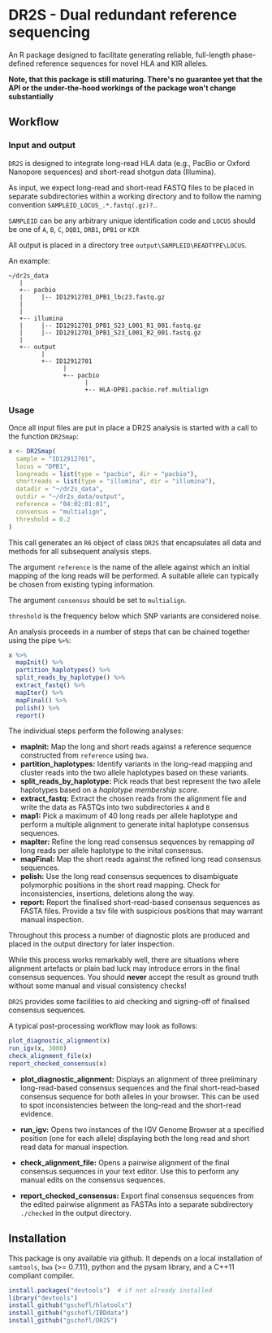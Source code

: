 
<!-- README.md is generated from README.Rmd. Please edit that file -->
DR2S - Dual redundant reference sequencing
==========================================

An R package designed to facilitate generating reliable, full-length phase-defined reference sequences for novel HLA and KIR alleles.

**Note, that this package is still maturing. There's no guarantee yet that the API or the under-the-hood workings of the package won't change substantially**

Workflow
--------

### Input and output

`DR2S` is designed to integrate long-read HLA data (e.g., PacBio or Oxford Nanopore sequences) and short-read shotgun data (Illumina).

As input, we expect long-read and short-read FASTQ files to be placed in separate subdirectories within a working directory and to follow the naming convention `SAMPLEID_LOCUS_.*.fastq(.gz)?`..

`SAMPLEID` can be any arbitrary unique identification code and `LOCUS` should be one of `A`, `B`, `C`, `DQB1`, `DRB1`, `DPB1` or `KIR` 

All output is placed in a directory tree `output\SAMPLEID\READTYPE\LOCUS`.

An example:

    ~/dr2s_data
       |
       +-- pacbio
       |     |-- ID12912701_DPB1_lbc23.fastq.gz
       |
       |
       +-- illumina
       |     |-- ID12912701_DPB1_S23_L001_R1_001.fastq.gz
       |     |-- ID12912701_DPB1_S23_L001_R2_001.fastq.gz
       |
       +-- output
             |
             +-- ID12912701
                   |
                   +-- pacbio
                         |
                         +-- HLA-DPB1.pacbio.ref.multialign
                     

### Usage

Once all input files are put in place a DR2S analysis is started with a call to the function `DR2Smap`:

``` r
x <- DR2Smap(
  sample = "ID12912701",
  locus = "DPB1",
  longreads = list(type = "pacbio", dir = "pacbio"),
  shortreads = list(type = "illumina", dir = "illumina"),
  datadir = "~/dr2s_data",
  outdir = "~/dr2s_data/output",
  reference = "04:02:01:01",
  consensus = "multialign",
  threshold = 0.2
)
```

This call generates an `R6` object of class `DR2S` that encapsulates all data and methods for all subsequent analysis steps.

The argument `reference` is the name of the allele against which an initial mapping of the long reads will be performed. A suitable allele can typically be chosen from existing typing information.

The argument `consensus` should be set to `multialign`.

`threshold` is the frequency below which SNP variants are considered noise.

An analysis proceeds in a number of steps that can be chained together using the pipe `%>%`:

``` r
x %>% 
  mapInit() %>% 
  partition_haplotypes() %>% 
  split_reads_by_haplotype() %>% 
  extract_fastq() %>% 
  mapIter() %>% 
  mapFinal() %>% 
  polish() %>% 
  report()
```

The individual steps perform the following analyses:

-   **mapInit:** Map the long and short reads against a reference sequence constructed from `reference` using `bwa`.
-   **partition\_haplotypes:** Identify variants in the long-read mapping and cluster reads into the two allele haplotypes based on these variants.
-   **split\_reads\_by\_haplotype:** Pick reads that best represent the two allele haplotypes based on a *haplotype membership score*.
-   **extract\_fastq:** Extract the chosen reads from the alignment file and write the data as FASTQs into two subdirectories `A` and `B`
-   **map1:** Pick a maximum of 40 long reads per allele haplotype and perform a multiple alignment to generate inital haplotype consensus sequences.
-   **mapIter:** Refine the long read consensus sequences by remapping *all* long reads per allele haplotype to the inital consensus.
-   **mapFinal:** Map the short reads against the refined long read consensus sequences.
-   **polish:** Use the long read consensus sequences to disambiguate polymorphic positions in the short read mapping. Check for inconsistencies, insertions, deletions along the way.
-   **report:** Report the finalised short-read-based consensus sequences as FASTA files. Provide a tsv file with suspicious positions that may warrant manual inspection.

Throughout this process a number of diagnostic plots are produced and placed in the output directory for later inspection.

While this process works remarkably well, there are situations where alignment artefacts or plain bad luck may introduce errors in the final consensus sequences. You should **never** accept the result as ground truth without some manual and visual consistency checks!

`DR2S` provides some facilities to aid checking and signing-off of finalised consensus sequences.

A typical post-processing workflow may look as follows:

``` r
plot_diagnostic_alignment(x)
run_igv(x, 3000)
check_alignment_file(x)
report_checked_consensus(x)
```

-   **plot\_diagnostic\_alignment:** Displays an alignment of three preliminary long-read-based consensus sequences and the final short-read-based consensus sequence for both alleles in your browser. This can be used to spot inconsistencies between the long-read and the short-read evidence.

-   **run\_igv:** Opens two instances of the IGV Genome Browser at a specified position (one for each allele) displaying both the long read and short read data for manual inspection.

-   **check\_alignment\_file:** Opens a pairwise alignment of the final consensus sequences in your text editor. Use this to perform any manual edits on the consensus sequences.

-   **report\_checked\_consensus:** Export final consensus sequences from the edited pairwise alignment as FASTAs into a separate subdirectory `./checked` in the output directory.

Installation
------------

This package is ony available via github. It depends on a local installation of `samtools`, `bwa` (&gt;= 0.7.11), python and the pysam library, and a C++11 compliant compiler.

``` r
install.packages("devtools")  # if not already installed
library("devtools")
install_github("gschofl/hlatools")
install_github("gschofl/IBDdata")
install_github("gschofl/DR2S")
```
